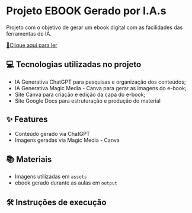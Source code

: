 # Projeto EBOOK Gerado por I.A.s

Projeto com o objetivo de gerar um ebook digital com as facilidades das ferramentas de IA.

<a href="https://github.com/felipeAguiarCode/prompts-recipe-to-create-a-ebook/blob/main/output/ebook%20-%20css%20jedi%20output.pdf" title="View PDF now"> 📕Clique aqui para ler</a>

## 💻 Tecnologias utilizadas no projeto

- IA Generativa ChatGPT para pesquisas e organização dos conteúdos;
- IA Generativa Magic Media - Canva para gerar as imagens do e-book;
- Site Canva para criação e edição da capa do e-book;
- Site Google Docs para estruturação e produção do material

## ✨ Features

- Conteúdo gerado via ChatGPT
- Imagens geradas via Magic Media - Canva

## 📚 Materiais

- Imagens utilizadas em `assets`
- ebook gerado durante as aulas em `output`

## 🛠️ Instruções de execução
